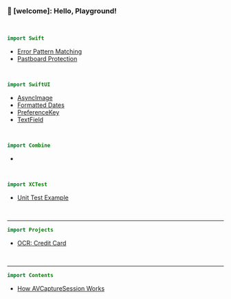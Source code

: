 ### 👋 [welcome]: Hello, Playground!

<!--
### Hi there 👋

**Kyeoeol/Kyeoeol** is a ✨ _special_ ✨ repository because its `README.md` (this file) appears on your GitHub profile.

Here are some ideas to get you started:

- 🔭 I’m currently working on ...
- 🌱 I’m currently learning ...
- 👯 I’m looking to collaborate on ...
- 🤔 I’m looking for help with ...
- 💬 Ask me about ...
- 📫 How to reach me: ...
- 😄 Pronouns: ...
- ⚡ Fun fact: ...
-->

<br>

```swift
import Swift
```
- <a href="https://github.com/Kyeoeol/swift-error-pattern-matching">Error Pattern Matching</a>
- <a href="https://github.com/Kyeoeol/swift-pastboard-protection">Pastboard Protection</a>

<br>

```swift
import SwiftUI
```
- <a href="https://github.com/Kyeoeol/swiftui-async-image">AsyncImage</a>
- <a href="https://github.com/Kyeoeol/swiftui-formatted-dates">Formatted Dates</a>
- <a href="https://github.com/Kyeoeol/swiftui-preferencekey">PreferenceKey</a>
- <a href="https://github.com/Kyeoeol/swiftui-textfield">TextField</a>

<br>

```swift
import Combine
```
- <a href=""></a>

<br>

```swift
import XCTest
```
- <a href="https://github.com/Kyeoeol/example-unit-tests">Unit Test Example</a>

<br>

---

```swift
import Projects
```
- <a href="https://github.com/Kyeoeol/ocr-credit-card">OCR: Credit Card</a>

<br>

---

```swift
import Contents
```
- <a href="https://github.com/Kyeoeol/contents-AVCaptureSession">How AVCaptureSession Works</a>
